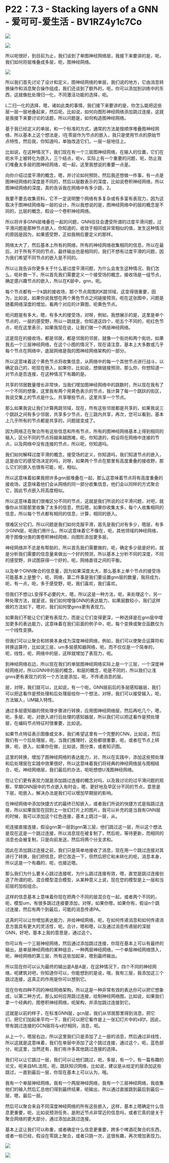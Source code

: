 # P22：7.3 - Stacking layers of a GNN - 爱可可-爱生活 - BV1RZ4y1c7Co

![](img/34ed9d992c2a1cc8e0bed4cd960adecb_0.png)

![](img/34ed9d992c2a1cc8e0bed4cd960adecb_1.png)

所以呃很好，到目前为止，我们谈到了单图神经网络层，我接下来要讲的是，呃，我们如何将层堆叠成多层，呃，图神经网络。



![](img/34ed9d992c2a1cc8e0bed4cd960adecb_3.png)

所以我们首先讨论了设计和定义，图神经网络的单层，我们说的地方，它由消息转换操作和消息聚合操作组成，我们还谈到了额外的，呃，你可以添加到训练中的东西，这就像批处理归一化，不同激活功能的选择，呃。

L二归一化的选择，嗯，诸如此类的事情，我们接下来要讲的是，你怎么能把这些层一层一层地叠起来，然后呃，比如说，如何向图形神经网络添加跳过连接，这就是我接下来要讨论的话题，所以问题是，如何构造图神经网络。

基于我已经定义的单层，和一个标准的方式，通常的方法是按顺序堆叠图神经网络，所以基本上这个想法是，I在零层作为节点的嵌入，我只是使用节点的原始节点特性，然后我，你知道吗，单独改造它们，一层一层地往上。

比如说，在这种情况下，我们现在有一个三层图神经网络，在输入的位置，它们在呃水平上被转化为嵌入，三个结点，呃v，实际上有一个重要的问题，呃，防止我们堆叠太多层的图神经网络，呃一起，这里我想说的重要一点是。

向你介绍过度平滑的概念，嗯，并讨论如何预防，然后我还想做一件事，有一点是图神经网络的深度是不同的，然后以层数表示的深度，比如说卷积神经网络，所以图神经网络的深度，真的告诉我在网络中有多少跳，2。

我要不要去收集资料，它不一定说明整个网络有多复杂或有多富有表现力，因为这取决于图神经网络每一层的设计，所以我想说的是，图神经网络中的层的概念是不同的，比层的概念，假设一个卷积神经网络。

所以将许多GNN层堆叠在一起的问题，GNN往往会遭受所谓的过度平滑问题，过平滑问题是那种节点嵌入，你知道的，收敛于相同或非常相似的值，发生这种情况的原因是因为，如果感受野，正如我稍后要定义的那样。

网络太大了，然后基本上所有的网络，所有的神经网络收集相同的信息，所以在最后，对于所有不同的节点，最终输出也是相同的，我们不想有过度平滑的问题，因为我们希望不同节点的嵌入是不同的。

所以让我告诉你更多关于什么是过度平滑问题，为什么会发生这种情况，我们怎么，呃补救一下，所以首先我们需要定义一个接受场的概念，接收场是一组节点，确定感兴趣节点的嵌入，所以在K层中，gnn，呃。

每个节点都有一个k跳的接收场，那个节点周围的K跳邻域，这变得很重要，因为，比如说，如果你说我想在两个黄色节点之间链接预测，呃在这张图中，问题是随着网络深度的增加，看两个对应的计算图，呃黄色节点。

呃问题是有多大，嗯，有多大的接受场，对呀，例如，我想展示的是，这里是单个节点的，一层的感受野，所以一跳就是，你知道这四个，呃五个不同的，呃红色节点，呃在这里表示，如果我现在说，让我们做一个两层神经网络。

这是现在的接收场，都是邻居，都是邻居的邻居，就像一个街坊和两个街坊，如果我去一个三层神经网络，在这个小图的情况下，现在请注意，基本上大多数或几乎每个节点在网络中，底层网络是我的图神经网络架构的一部分。

所以这意味着这个黄色节点将收集信息，从网络中的每一个其他节点进行战斗，以确定自己的，呃现在嵌入，如果你，比如说，想做链接预测，那么你，你想知道一对节点是否连接，在这种情况下有趣的是。

共享的邻居数量增长非常快，当我们增加图神经网络中的跳数时，所以现在我有了一个不同的想象，这里我有两个用黄色表示的节点，我计算了每一个跳跃的街区，我说交集上的节点是什么，共享哪些节点，这里共享一个节点。

那么如果我说让我们计算两跳邻域，现在，所有这些邻居都是共享的，如果我说三个跳跃之间有多少邻居，共享多少节点，在三跳内共享，再次，您可以看到，基本上几乎所有的节点都是共享的，问题就变成了。

因为网络正在聚合所有这些信息和所有节点，所有的图神经网络基本上得到相同的输入，区分不同的节点将越来越困难，呃，你知道的，假设将在网络中连接的节点，以及网络中没有连接的节点，所以呃，你知道吗。

我们如何解释过度平滑的概念，接受场的定义，你知道吗，我们知道节点的嵌入，这是由它的感受场决定的吗，对呀，如果两个节点在那里有高度重叠的接收野，那么它们的嵌入也很有可能，呃，相似。

所以这意味着如果我把许多gnn层堆叠在一起，那么这意味着节点将有高度重叠的接收场，这意味着他们会从网络的同一部分收集信息，他们会以同样的方式聚合它，因此节点嵌入将高度相似。

所以这意味着我们很难区分不同的节点，这就是我们所说的过平滑问题，对吧，就像你从邻居那里收集了太多的信息，然后嗯，如果你收集太多，每个人收集相同的信息，所以每个节点都有相同的信息，计算，相同的嵌入。

很难区分它们，所以问题是我们如何克服平滑，首先是我们对有多少，嗯层，有多少GNN层，呃我们用什么，所以这意味着它不像在，呃，其他领域的神经网络，用于图像分类的类卷积神经网络，向图形添加更多层。

神经网络并不总是有帮助的，所以首先我们需要做的，呃，确定多少层是好的，就是分析我们需要的信息量来做出一个好的预测，所以基本上分析不同的深度，不同的感受野，并试图获得一个好的，呃，网络直径之间的平衡。

以及单个GNN聚合的信息量，因为如果深度太大，那么基本上单个节点的接受场可能基本上是整个，呃，网络，第二件事是我们要设置gnn层的数量，我将成为，呃，有一点，呃，多于感受野，呃，我们喜欢，我们喜欢。

但我们不想让L变得不必要的大，嗯，所以这是一种方法，呃，来处理这个，另一种处理方法，就是说，我们如何增强GNN的表达能力，如果层数较小，我们这样做的方法如下，嗯对，我们如何使gnns更有表现力。

如果我们不能让它们更有表现力，而是让它们变得更深，一种选择是在gnn层中增加更多的表达能力，这意味着在我们前面的例子中，呃，每个变换或聚合函数仅为一个线性变换。

但我们可以让聚合和转换本身成为深度神经网络，例如，我们可以使聚合运算符和转换运算符，比如说三层，um多层感知器网络，呃，而不仅仅是一个简单的，呃，线性，呃，网络中的层，这样就增加了表现力，呃。

到神经网络右边，所以现在我们的单层图神经网络实际上是一个三层，一个深度神经网络对，所以GNN中的层的概念，和层的概念，呃是不同的，所以我们让浅gnns更有表现力的另一个方法是添加，呃，不传递消息的层。

层，对呀，我们就可以，比如说，有一个呃，GNN层前后的多层感知器层，我们可以把这看作是预处理和后处理层给你一个想法，对呀，我们可以接受输入，呃，方法输入，UM输入特性。

通过多层感知器的预处理步骤进行转换，应用图神经网络层，然后再吃几个，嗯，呃，多层，呃，对嵌入进行后处理的感知器层，所以我们可以把这看作是预处理层，在编码节点特征时很重要，比如说。

如果节点特征表示图像或文本，我们希望这里有一个完整的CNN，比如说，然后我们有一个后处理层，呃，当我们推理时，这些都很重要，呃，或者在节点上转换，呃，嵌入，如果你在做，比如说，图分类，或者知识图。

这里的转换，增加了图神经网络的表达能力，对，所以在实践中，添加这些预处理和后处理层在实践中效果很好，所以这意味着我们将经典的神经网络层与图相结合，呃，神经网络层，我们最后的办法，呃呃想想U浅图神经网络。

但让它们更有表现力就是添加跳过连接的概念对吗，以及我讨论的过平滑问题的观察，早期GNN层中的节点嵌入有时会，嗯，更好地及早区分不同的节点，意思是下层，呃嵌入，解决办法是我们可以增加早期层的影响。

在神经网络中添加快捷方式的最终已知嵌入，或者我们所说的快捷方式是指跳过连接，所以如果我现在回到上一张幻灯片上的图片，我可以补充的是当我有GNN层的时候，我可以添加这个红色连接，基本上跳过一层，从。

呃连接直接连接，假设gnn第一层到gnn第三层，他们跳过这一层，所以这个想法是现在这是一个跳过连接，所以消息现在被复制了，然后呃，等待更新，而相同的消息也会被复制，只是向前发送，然后将两个分支求和。

因此在添加跳过连接之前，我们只是简单地接收了消息，现在用一个跳过连接对其进行了转换，我们把信息，把它改造一下，但然后把它和未转化的呃，消息本身，所以这是一个有趣的，呃，也接近嗯。

那么我们为什么要关心跳过连接呢，为什么跳过连接有效，嗯，直觉是跳过连接创造了所谓的呃，混合模型混合模型，从某种意义上说，现在您的模型是上一层和当前层的加权组合。

这样的信息基本上意味着你现在把两个不同的层混合在一起，或者两个不同的，呃，模型um，有很多跳过连接要添加，对呀，如果你嗯，如果你有，假设n个跳过连接，然后有两个到最后，可能的消息传递PA。

这真的可以让你增加表达能力，并给神经网络，呃，在如何传递消息和如何传递消息方面具有更大的灵活性，呃，合计，嗯和嗯，以及通过消息传递层的深层GNN，好吧，基本上我的意思是，通过这个。

你可以有一个三层神经网络，然后通过添加跳过连接，你现在基本上可以有最终的输出，是单层神经网络的某种组合，一种两层神经网络，一个单层神经网络馈入，呃，神经网络的第三层，所有这些加起来，嗯到最终输出。

所以现在你可以认为最终的输出是A是A是，在这种情况下，四个不同的神经网络，呃建筑对吧，你知道你可以，你能想到的是说，哦，我有三层，我添加这三个跳过连接，这真正的作用是你可以想到它。

现在你有四种不同的神经网络架构，所以这是一种非常有效的表达你可以把它想象成，以第二种方式，那么如何应用跳过连接，绘制神经网络图，比如说，如果我们拿一个经典的，图卷积神经网络，呃架构，并添加跳过连接到它。

这就是以前的样子，在标准GNN层，gcn层，我们从邻居那里得到消息，把它们，把它们加起来平均一下，我们可以把它看作是上一张幻灯片中的x的f，因此，带有跳过连接的GCN层将与x的f相同，消息，呃。

从上一个，嗯层右边，所以这里我们只是添加了上一层的消息，然后通过非线性，所以这就是这意味着，我们在单层中添加了这个跳过连接，通过这个，呃，蓝色部分，呃这里，当然还有，我们有许多其他跳过连接的选择。

我们可以让它跳过一层，我们可以让他们跳过，呃，多层，有一个，有一篇有趣的论文，呃来自ML法院，呃，跳跃知识网络，比如说，建议是从给定的层添加这些跳过，一直到最后一层，你现在基本上可以认为，哦。

我有一个单层神经网络，我有一个两层神经网络，我有一个三层神经网络，我收集他们的输入然后汇总他们得到最终结果，呃输出，所以通过直接跳到最后到最后一层，嗯，最后一层。

然后可以聚合来自不同深度神经网络的所有这些嵌入，这样，基本上嗯确定什么信息更重要，呃，比如说预测任务，是附近节点非常近的信息吗，或者它真的是关于聚合网络的更大部分，通过添加此跳过连接。

基本上这让我们可以称重，或者确定什么信息更重要，跨多个啤酒花聚合的东西，或者一些已经，假设在零跳上聚合，或者只跳一次，这很有趣，再次增加表现力。



![](img/34ed9d992c2a1cc8e0bed4cd960adecb_5.png)

![](img/34ed9d992c2a1cc8e0bed4cd960adecb_6.png)